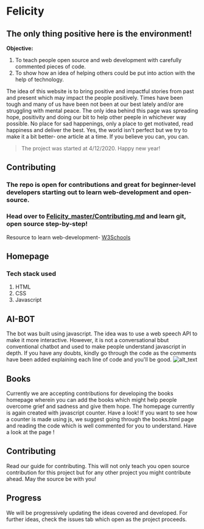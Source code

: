 
# Felicity
## The only thing positive here is the environment!
**Objective:**
1. To teach people open source and web development with carefully commented pieces of code.
2. To show how an idea of helping others could be put into action with the help of technology.

The idea of this website is to bring positive and impactful stories from past and present which may impact the people positively.
Times have been tough and many of us have been not been at our best lately and/or are struggling with mental peace. The only idea behind this page was spreading hope, positivity and doing our bit to help other peeple in whichever way possible.
No place for sad happenings, only a place to get motivated, read happiness and deliver the best.
Yes, the world isn't perfect but we try to make it a bit better- one article at a time.
If you believe you can, you can.


> The project was started at 4/12/2020. Happy new year!


## Contributing

### The repo is open for contributions and great for beginner-level developers starting out to learn web-development and open-source.
### Head over to [Felicity_master/Contributing.md](./Felicity_master/Contributing.md) and learn git, open source step-by-step!

Resource to learn web-development- [W3Schools](https://www.w3schools.com/)

## Homepage
### Tech stack used
1. HTML
2. CSS
3. Javascript


## AI-BOT
The bot was built using javascript. The idea was to use a web speech API to make it more interactive. However, it is not a
conversational bbut conventional chatbot and used to make people understand javascript in depth. If you have any doubts, kindly go through the code as the comments have been added explaining each line of code and you'll be good.
![alt_text](https://github.com/joeyouss/Felicity/blob/main/Felicity_master/images/aib.png "AI Bot")

## Books
Currently we are accepting contributions for developing the books homepage wherein you can add the books which might help people overcome grief and sadness and give them hope. The homepage currently is again created with javascript counter. Have a look!
If you want to see how a counter is made using js, we suggest going through the books.html page and reading the code which is well commented for you to understand. Have a look at the page !

## Contributing
Read our guide for contributing. This will not only teach you open source contribution for this project but for any other project you might contribute ahead. May the source be with you!

## Progress
We will be progressively updating the ideas covered and developed. For further ideas, check the issues tab which open as the project proceeds.


